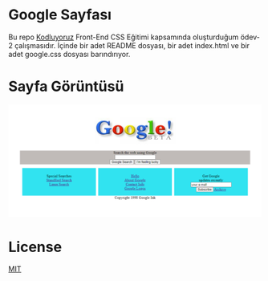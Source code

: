 # Google Sayfası
Bu repo [Kodluyoruz](https://www.kodluyoruz.org/) Front-End CSS Eğitimi kapsamında oluşturduğum ödev-2 çalışmasıdır. İçinde bir adet README dosyası, bir adet index.html ve bir adet google.css dosyası barındırıyor.
# Sayfa Görüntüsü
![image](https://github.com/edoganenerji/kodluyoruzilkrepo/blob/csshmwrk2/images/sayfa.PNG)
# License 
[MIT](https://choosealicense.com/licenses/mit/)